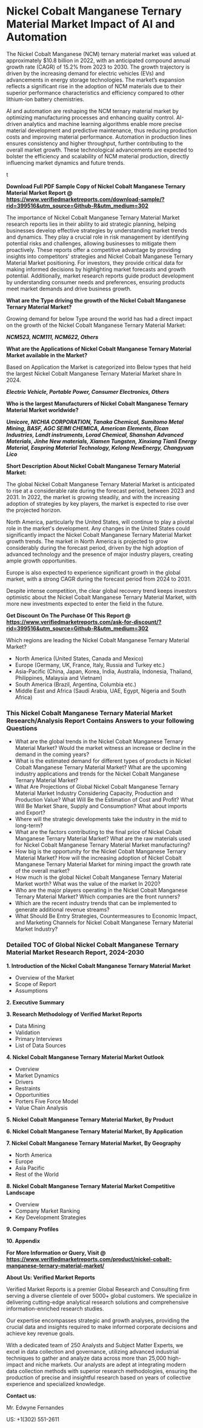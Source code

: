 <meta name="title" content="Global Nickel Cobalt Manganese Ternary Material Market Impact of AI and Automation"><meta name="description" content="The Nickel Cobalt Manganese (NCM) ternary material market was valued at approximately $10.8 billion in 2022, with an anticipated compound annual growth rate (CAGR) of "><meta name="title" content="Nickel Cobalt Manganese Ternary Material Market Size, Share, Scope, Trends, Growth, Opportunities, Analysis, Forecast"><h1>Nickel Cobalt Manganese Ternary Material Market Impact of AI and Automation</h1><p>The Nickel Cobalt Manganese (NCM) ternary material market was valued at approximately $10.8 billion in 2022, with an anticipated compound annual growth rate (CAGR) of 15.2% from 2023 to 2030. The growth trajectory is driven by the increasing demand for electric vehicles (EVs) and advancements in energy storage technologies. The market’s expansion reflects a significant rise in the adoption of NCM materials due to their superior performance characteristics and efficiency compared to other lithium-ion battery chemistries.</p><p>AI and automation are reshaping the NCM ternary material market by optimizing manufacturing processes and enhancing quality control. AI-driven analytics and machine learning algorithms enable more precise material development and predictive maintenance, thus reducing production costs and improving material performance. Automation in production lines ensures consistency and higher throughput, further contributing to the overall market growth. These technological advancements are expected to bolster the efficiency and scalability of NCM material production, directly influencing market dynamics and future trends.</p>t</p><p id="" class=""><strong>Download Full PDF Sample Copy of Nickel Cobalt Manganese Ternary Material Market Report @ <a href="https://www.verifiedmarketreports.com/download-sample/?rid=399516&utm_source=Github-R&utm_medium=302" target="_blank">https://www.verifiedmarketreports.com/download-sample/?rid=399516&utm_source=Github-R&utm_medium=302</a></strong></p><p>The importance of&nbsp;Nickel Cobalt Manganese Ternary Material Market research reports lies in their ability to aid strategic planning, helping businesses develop effective strategies by understanding market trends and dynamics. They play a crucial role in risk management by identifying potential risks and challenges, allowing businesses to mitigate them proactively. These reports offer a competitive advantage by providing insights into competitors' strategies and Nickel Cobalt Manganese Ternary Material Market positioning. For investors, they provide critical data for making informed decisions by highlighting market forecasts and growth potential. Additionally, market research reports guide product development by understanding consumer needs and preferences, ensuring products meet market demands and drive business growth.</p><p><strong>What are the&nbsp;Type driving the growth of the Nickel Cobalt Manganese Ternary Material Market?</strong></p><p id="" class="">Growing demand for below Type around the world has had a direct impact on the growth of the Nickel Cobalt Manganese Ternary Material Market:</p><em><strong>NCM523, NCM111, NCM622, Others</strong></em></p><strong>What are the&nbsp;Applications&nbsp;of Nickel Cobalt Manganese Ternary Material Market available in the Market?</strong></p><p id="" class="">Based on Application the Market is categorized into Below types that held the largest Nickel Cobalt Manganese Ternary Material Market share In 2024.</p><em><strong>Electric Vehicle, Portable Power, Consumer Electronics, Others</strong></em></p><strong>Who is the largest Manufacturers of Nickel Cobalt Manganese Ternary Material Market worldwide?</strong></p><p><em><strong>Umicore, NICHIA CORPORATION, Tanaka Chemical, Sumitomo Metal Mining, BASF, AGC SEIMI CHEMICA, American Elements, Elcan Industries, Landt instruments, Lorad Chemical, Shanshan Advanced Materials, Jinhe New materials, Xiamen Tungsten, Xinxiang Tianli Energy Material, Easpring Material Technology, Kelong NewEnergy, Changyuan Lico</strong></em></p><p id="" class=""><strong>Short Description About Nickel Cobalt Manganese Ternary Material Market:</strong></p><p>The global Nickel Cobalt Manganese Ternary Material Market is anticipated to rise at a considerable rate during the forecast period, between 2023 and 2031. In 2022, the market is growing steadily, and with the increasing adoption of strategies by key players, the market is expected to rise over the projected horizon.</p><p>North America, particularly the United States, will continue to play a pivotal role in the market's development. Any changes in the United States could significantly impact the Nickel Cobalt Manganese Ternary Material Market growth trends. The market in North America is projected to grow considerably during the forecast period, driven by the high adoption of advanced technology and the presence of major industry players, creating ample growth opportunities.</p><p>Europe is also expected to experience significant growth in the global market, with a strong CAGR during the forecast period from 2024 to 2031.</p><p>Despite intense competition, the clear global recovery trend keeps investors optimistic about the Nickel Cobalt Manganese Ternary Material Market, with more new investments expected to enter the field in the future.</p><p id="" class=""><strong>Get Discount On The Purchase Of This Report @ <a href="https://www.verifiedmarketreports.com/ask-for-discount/?rid=399516&utm_source=Github-R&utm_medium=302" target="_blank">https://www.verifiedmarketreports.com/ask-for-discount/?rid=399516&utm_source=Github-R&utm_medium=302</a></strong></p>Which regions are leading the Nickel Cobalt Manganese Ternary Material Market?</p><ul><li>North America (United States, Canada and Mexico)</li><li>Europe (Germany, UK, France, Italy, Russia and Turkey etc.)</li><li>Asia-Pacific (China, Japan, Korea, India, Australia, Indonesia, Thailand, Philippines, Malaysia and Vietnam)</li><li>South America (Brazil, Argentina, Columbia etc.)</li><li>Middle East and Africa (Saudi Arabia, UAE, Egypt, Nigeria and South Africa)</li></ul><h3 id="" class="">This Nickel Cobalt Manganese Ternary Material Market Research/Analysis Report Contains Answers to your following Questions</h3><ul><li>What are the global trends in the Nickel Cobalt Manganese Ternary Material Market? Would the market witness an increase or decline in the demand in the coming years?</li><li>What is the estimated demand for different types of products in Nickel Cobalt Manganese Ternary Material Market? What are the upcoming industry applications and trends for the Nickel Cobalt Manganese Ternary Material Market?</li><li>What Are Projections of Global Nickel Cobalt Manganese Ternary Material Market Industry Considering Capacity, Production and Production Value? What Will Be the Estimation of Cost and Profit? What Will Be Market Share, Supply and Consumption? What about imports and Export?</li><li>Where will the strategic developments take the industry in the mid to long-term?</li><li>What are the factors contributing to the final price of Nickel Cobalt Manganese Ternary Material Market? What are the raw materials used for Nickel Cobalt Manganese Ternary Material Market manufacturing?</li><li>How big is the opportunity for the Nickel Cobalt Manganese Ternary Material Market? How will the increasing adoption of Nickel Cobalt Manganese Ternary Material Market for mining impact the growth rate of the overall market?</li><li>How much is the global Nickel Cobalt Manganese Ternary Material Market worth? What was the value of the market In 2020?</li><li>Who are the major players operating in the Nickel Cobalt Manganese Ternary Material Market? Which companies are the front runners?</li><li>Which are the recent industry trends that can be implemented to generate additional revenue streams?</li><li>What Should Be Entry Strategies, Countermeasures to Economic Impact, and Marketing Channels for Nickel Cobalt Manganese Ternary Material Market Industry?</li></ul><h3 id="" class="">Detailed TOC of Global Nickel Cobalt Manganese Ternary Material Market Research Report, 2024-2030</h3><p id="" class=""><strong>1. Introduction of the Nickel Cobalt Manganese Ternary Material Market</strong></p><ul><li>Overview of the Market</li><li>Scope of Report</li><li>Assumptions</li></ul><p id="" class=""><strong>2. Executive Summary</strong></p><p id="" class=""><strong>3. Research Methodology of Verified Market Reports</strong></p><ul><li>Data Mining</li><li>Validation</li><li>Primary Interviews</li><li>List of Data Sources</li></ul><p id="" class=""><strong>4. Nickel Cobalt Manganese Ternary Material Market Outlook</strong></p><ul><li>Overview</li><li>Market Dynamics</li><li>Drivers</li><li>Restraints</li><li>Opportunities</li><li>Porters Five Force Model</li><li>Value Chain Analysis</li></ul><p id="" class=""><strong>5. Nickel Cobalt Manganese Ternary Material Market, By Product</strong></p><p id="" class=""><strong>6. Nickel Cobalt Manganese Ternary Material Market, By Application</strong></p><p id="" class=""><strong>7. Nickel Cobalt Manganese Ternary Material Market, By Geography</strong></p><ul><li>North America</li><li>Europe</li><li>Asia Pacific</li><li>Rest of the World</li></ul><p id="" class=""><strong>8. Nickel Cobalt Manganese Ternary Material Market Competitive Landscape</strong></p><ul><li>Overview</li><li>Company Market Ranking</li><li>Key Development Strategies</li></ul><p id="" class=""><strong>9. Company Profiles</strong></p><p id="" class=""><strong>10. Appendix</strong></p><p id="" class=""><strong>For More Information or Query, Visit @ <a href="https://www.verifiedmarketreports.com/product/nickel-cobalt-manganese-ternary-material-market/" target="_blank">https://www.verifiedmarketreports.com/product/nickel-cobalt-manganese-ternary-material-market/</a></strong></p><p id="" class=""><strong>About Us: Verified Market Reports</strong></p><p id="" class="">Verified Market Reports is a premier Global Research and Consulting firm serving a diverse clientele of over 5000+ global customers. We specialize in delivering cutting-edge analytical research solutions and comprehensive information-enriched research studies.</p><p id="" class="">Our expertise encompasses strategic and growth analyses, providing the crucial data and insights required to make informed corporate decisions and achieve key revenue goals.</p><p id="" class="">With a dedicated team of 250 Analysts and Subject Matter Experts, we excel in data collection and governance, utilizing advanced industrial techniques to gather and analyze data across more than 25,000 high-impact and niche markets. Our analysts are adept at integrating modern data collection methods with superior research methodologies, ensuring the production of precise and insightful research based on years of collective experience and specialized knowledge.</p><p id="" class=""><strong>Contact us:</strong></p><p id="" class="">Mr. Edwyne Fernandes</p><p id="" class="">US: +1(302) 551-2611</p>